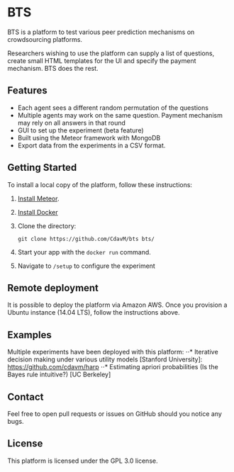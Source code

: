 BTS
=================

BTS is a platform to test various peer prediction mechanisms on crowdsourcing platforms.

Researchers wishing to use the platform can supply a list of questions, create small HTML templates for the UI and specify the payment mechanism. BTS does the rest.

## Features

- Each agent sees a different random permutation of the questions
- Multiple agents may work on the same question. Payment mechanism may rely on all answers in that round
- GUI to set up the experiment (beta feature)
- Built using the Meteor framework with MongoDB
- Export data from the experiments in a CSV format.

## Getting Started

To install a local copy of the platform, follow these instructions: 

1. [Install Meteor](https://www.meteor.com/install).
2. [Install Docker](https://docs.docker.com/engine/installation/)
2. Clone the directory:

    ```
    git clone https://github.com/CdavM/bts bts/
    ```

4. Start your app with the `docker run` command.
5. Navigate to `/setup` to configure the experiment

## Remote deployment
It is possible to deploy the platform via Amazon AWS. Once you provision a Ubuntu instance (14.04 LTS), follow the instructions above. 

## Examples

Multiple experiments have been deployed with this platform:
⋅⋅* Iterative decision making under various utility models [Stanford University]: https://github.com/cdavm/harp
⋅⋅* Estimating apriori probabilities (Is the Bayes rule intuitive?) [UC Berkeley]

## Contact
Feel free to open pull requests or issues on GitHub should you notice any bugs.

## License
This platform is licensed under the GPL 3.0 license.
